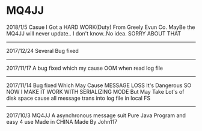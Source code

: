 # MQ4JJ
2018/1/5
Casue I Got a HARD WORK(Duty) From Greely Evun Co.
MayBe the MQ4JJ will never update..
I don't know..No idea.
SORRY ABOUT THAT

------
2017/12/24 
Several Bug fixed 

------
2017/11/17
A bug fixed which my cause OOM when read log file

------
2017/11/14
Bug fixed Which May Cause MESSAGE LOSS
It's Dangerous SO NOW I MAKE IT WORK WITH SERIALIZING MODE
But May Take Lot's of disk space cause all message trans into log file in local FS

------
2017/10/3
MQ4JJ A asynchronous message suit
Pure Java Program and easy 4 use 
Made in CHINA Made By John117
